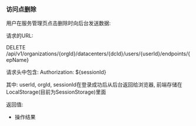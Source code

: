 ### 访问点删除

用户在服务管理页点击删除时向后台发送数据:

请求的URL:

DELETE /api/v1/organizations/{orgId}/datacenters/{dcId}/users/{userId}/endpoints/{epName}

请求头中包含: Authorization: ${sessionId} 

其中: userId, orgId, sessionId在登录成功后从后台返回给浏览器, 前端存储在LocalStorage(目前为SessionStorage)里面


返回值:

* 操作结果